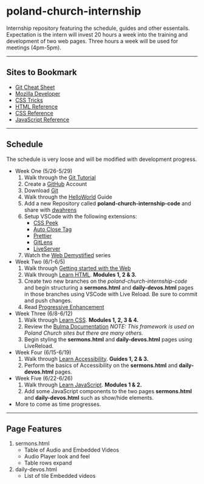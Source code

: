 # poland-church-internship
Internship repository featuring the schedule, guides and other essentails. Expectation is the intern will invest 20 hours a week into the training and development of two web pages. Three hours a week will be used for meetings (4pm-5pm).


---

## Sites to Bookmark
- [Git Cheat Sheet](https://www.atlassian.com/git/tutorials/atlassian-git-cheatsheet)
- [Mozilla Developer](https://developer.mozilla.org/en-US/)
- [CSS Tricks](https://css-tricks.com/)
- [HTML Reference](https://developer.mozilla.org/en-US/docs/Web/HTML/Element)
- [CSS Reference](https://developer.mozilla.org/en-US/docs/Web/CSS/Reference)
- [JavaScript Reference](https://developer.mozilla.org/en-US/docs/Web/JavaScript/Reference)

---

## Schedule
The schedule is very loose and will be modified with development progress.
- Week One (5/26-5/29)
  1. Walk through the [Git Tutorial](https://www.atlassian.com/git/tutorials/what-is-version-control)
  2. Create a [GitHub](https://github.com) Account
  3. Download [Git](https://git-scm.com/download/win)
  4. Walk through the [HelloWorld](https://guides.github.com/activities/hello-world/) Guide
  5. Add a new Repository called **poland-church-internship-code** and share with [dwahrens](https://github.com/dwahrens/)
  6. Setup VSCode with the following extensions:
      - [CSS Peek](https://marketplace.visualstudio.com/items?itemName=pranaygp.vscode-css-peek)
      - [Auto Close Tag](https://marketplace.visualstudio.com/items?itemName=formulahendry.auto-close-tag)
      - [Prettier](https://marketplace.visualstudio.com/items?itemName=esbenp.prettier-vscode)
      - [GitLens](https://marketplace.visualstudio.com/items?itemName=eamodio.gitlens)
      - [LiveServer](https://marketplace.visualstudio.com/items?itemName=ritwickdey.LiveServer)
  7. Watch the [Web Demystified](https://www.youtube.com/playlist?list=PLo3w8EB99pqLEopnunz-dOOBJ8t-Wgt2g) series
- Week Two (6/1-6/5)
  1. Walk through [Getting started with the Web](https://developer.mozilla.org/en-US/docs/Learn/Getting_started_with_the_web)
  2. Walk through [Learn HTML](https://developer.mozilla.org/en-US/docs/Learn/HTML). **Modules 1, 2 & 3.**
  3. Create two new branches on the *poland-church-internship-code* and begin structuring a **sermons.html** and **daily-devos.html** pages in those branches using VSCode with Live Reload. Be sure to commit and push changes.
  4. Read [Progressive Enhancement](https://www.freecodecamp.org/news/what-is-progressive-enhancement-and-why-it-matters-e80c7aaf834a/)
- Week Three (6/8-6/12)
  1. Walk through [Learn CSS](https://developer.mozilla.org/en-US/docs/Learn/CSS). **Modules 1, 2, 3 & 4.**
  2. Review the [Bulma Documentation](https://bulma.io/documentation/) *NOTE: This framework is used on Poland Church sites but there are many others.*
  3. Begin styling the **sermons.html** and **daily-devos.html** pages using LiveReload.
- Week Four (6/15-6/19)
  1. Walk through [Learn Accessibility](https://developer.mozilla.org/en-US/docs/Learn/Accessibility). **Guides 1, 2 & 3.**
  2. Perform the basics of Accessibility on the **sermons.html** and **daily-devos.html** pages.
- Week Five (6/22-6/26)
  1. Walk through [Learn JavaScript](https://developer.mozilla.org/en-US/docs/Learn/JavaScript). **Modules 1 & 2.**
  2. Add some JavaScript components to the two pages **sermons.html** and **daily-devos.html** such as show/hide elements.
- More to come as time progresses.

---

## Page Features
1. sermons.html
    - Table of Audio and Embedded Videos
    - Audio Player look and feel
    - Table rows expand
2. daily-devos.html
    - List of tile Embedded videos
